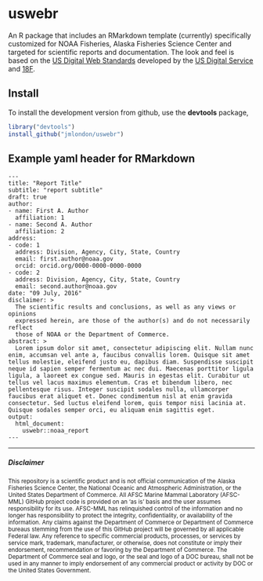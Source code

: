 <!-- README.md is generated from README.Rmd. Please edit that file -->
uswebr
======

An R package that includes an RMarkdown template (currently) specifically customized for NOAA Fisheries, Alaska Fisheries Science Center and targeted for scientific reports and documentation. The look and feel is based on the [US Digital Web Standards](https://playbook.cio.gov/designstandards/) developed by the [US Digital Service](https://www.whitehouse.gov/digital/united-states-digital-service) and [18F](https://18f.gsa.gov/).

Install
-------

To install the development version from github, use the **devtools** package,

``` r
library("devtools")
install_github("jmlondon/uswebr")
```

Example yaml header for RMarkdown
---------------------------------

    ---
    title: "Report Title"
    subtitle: "report subtitle"
    draft: true
    author:
    - name: First A. Author
      affiliation: 1
    - name: Second A. Author
      affiliation: 2
    address:
    - code: 1
      address: Division, Agency, City, State, Country 
      email: first.author@noaa.gov
      orcid: orcid.org/0000-0000-0000-0000
    - code: 2
      address: Division, Agency, City, State, Country 
      email: second.author@noaa.gov
    date: "09 July, 2016"
    disclaimer: >
      The scientific results and conclusions, as well as any views or opinions 
      expressed herein, are those of the author(s) and do not necessarily reflect 
      those of NOAA or the Department of Commerce.
    abstract: >
      Lorem ipsum dolor sit amet, consectetur adipiscing elit. Nullam nunc enim, accumsan vel ante a, faucibus convallis lorem. Quisque sit amet tellus molestie, eleifend justo eu, dapibus diam. Suspendisse suscipit neque id sapien semper fermentum ac nec dui. Maecenas porttitor ligula ligula, a laoreet ex congue sed. Mauris in egestas elit. Curabitur ut tellus vel lacus maximus elementum. Cras et bibendum libero, nec pellentesque risus. Integer suscipit sodales nulla, ullamcorper faucibus erat aliquet et. Donec condimentum nisl at enim gravida consectetur. Sed luctus eleifend lorem, quis tempor nisi lacinia at. Quisque sodales semper orci, eu aliquam enim sagittis eget.
    output:
      html_document:
        uswebr::noaa_report
    ---

------------------------------------------------------------------------

##### Disclaimer

<sub>This repository is a scientific product and is not official communication of the Alaska Fisheries Science Center, the National Oceanic and Atmospheric Administration, or the United States Department of Commerce. All AFSC Marine Mammal Laboratory (AFSC-MML) GitHub project code is provided on an ‘as is’ basis and the user assumes responsibility for its use. AFSC-MML has relinquished control of the information and no longer has responsibility to protect the integrity, confidentiality, or availability of the information. Any claims against the Department of Commerce or Department of Commerce bureaus stemming from the use of this GitHub project will be governed by all applicable Federal law. Any reference to specific commercial products, processes, or services by service mark, trademark, manufacturer, or otherwise, does not constitute or imply their endorsement, recommendation or favoring by the Department of Commerce. The Department of Commerce seal and logo, or the seal and logo of a DOC bureau, shall not be used in any manner to imply endorsement of any commercial product or activity by DOC or the United States Government.</sub>
